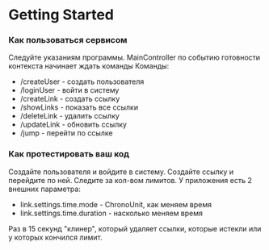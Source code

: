 # Getting Started

### Как пользоваться сервисом

Следуйте указаниям программы.
MainController по событию готовности контекста начинает ждать команды
Команды:
* /createUser - создать пользователя
* /loginUser - войти в систему
* /createLink - создать ссылку
* /showLinks - показать все ссылки
* /deleteLink - удалить ссылку
* /updateLink - обновить ссылку
* /jump - перейти по ссылке

### Как протестировать ваш код
Создайте пользователя и войдите в систему. Создайте ссылку и перейдите по ней. Следите за кол-вом лимитов. 
У приложения есть 2 внешних параметра:
* link.settings.time.mode - ChronoUnit, как меняем время
* link.settings.time.duration - насколько меняем время

Раз в 15 секунд "клинер", который удаляет ссылки, которые истекли или у которых кончился лимит.
